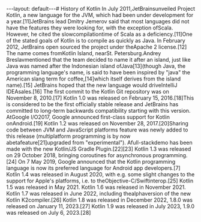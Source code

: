 ---layout: default---# History of Kotlin
In July 2011,JetBrainsunveiled Project Kotlin, a new language for the JVM, which had been under development for a year.[11]JetBrains lead Dmitry Jemerov said that most languages did not have the features they were looking for, with the exception ofScala. However, he cited the slowcompilationtime of Scala as a deficiency.[11]One of the stated goals of Kotlin is to compile as quickly as Java. In February 2012, JetBrains open sourced the project under theApache 2 license.[12]
The name comes fromKotlin Island, nearSt. Petersburg.Andrey Breslavmentioned that the team decided to name it after an island, just like Java was named after the Indonesian island ofJava[13](though Java, the programming language's name, is said to have been inspired by "java" the American slang term for coffee,[14]which itself derives from the island name).[15]
JetBrains hoped that the new language would driveIntelliJ IDEAsales.[16]
The first commit to the Kotlin Git repository was on November 8, 2010.[17]
Kotlin 1.0 was released on February 15, 2016.[18]This is considered to be the first officially stable release and JetBrains has committed to long-term backwards compatibility starting with this version.
AtGoogle I/O2017, Google announced first-class support for Kotlin onAndroid.[19]
Kotlin 1.2 was released on November 28, 2017.[20]Sharing code between JVM and JavaScript platforms feature was newly added to this release (multiplatform programming is by now abetafeature[21]upgraded from "experimental"). Afull-stackdemo has been made with the new Kotlin/JS Gradle Plugin.[22][23]
Kotlin 1.3 was released on 29 October 2018, bringing coroutines for asynchronous programming.[24]
On 7 May 2019, Google announced that the Kotlin programming language is now its preferred language for Android app developers.[7]
Kotlin 1.4 was released in August 2020, with e.g. some slight changes to the support for Apple's platforms, i.e. to theObjective-C/Swiftinterop.[25]
Kotlin 1.5 was released in May 2021.
Kotlin 1.6 was released in November 2021.
Kotlin 1.7 was released in June 2022, including thealphaversion of the new Kotlin K2compiler.[26]
Kotlin 1.8 was released in December 2022, 1.8.0 was released on January 11, 2023.[27]
Kotlin 1.9 was released in July 2023, 1.9.0 was released on July 6, 2023.[28]
